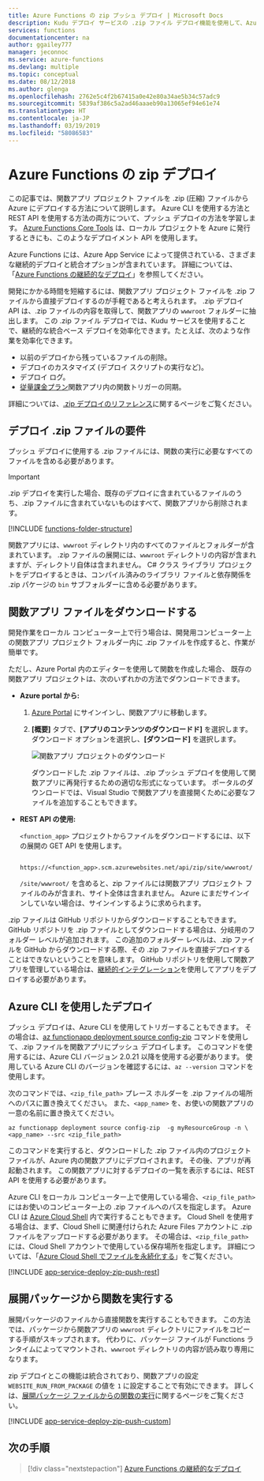```yaml
---
title: Azure Functions の zip プッシュ デプロイ | Microsoft Docs
description: Kudu デプロイ サービスの .zip ファイル デプロイ機能を使用して、Azure Functions を発行します。
services: functions
documentationcenter: na
author: ggailey777
manager: jeconnoc
ms.service: azure-functions
ms.devlang: multiple
ms.topic: conceptual
ms.date: 08/12/2018
ms.author: glenga
ms.openlocfilehash: 2762e5c4f2b67415a0e42e80a34ae5b34c57adc9
ms.sourcegitcommit: 5839af386c5a2ad46aaaeb90a13065ef94e61e74
ms.translationtype: HT
ms.contentlocale: ja-JP
ms.lasthandoff: 03/19/2019
ms.locfileid: "58086583"
---
```

# <a name="zip-deployment-for-azure-functions"></a>Azure Functions の zip デプロイ

この記事では、関数アプリ プロジェクト ファイルを .zip (圧縮) ファイルから Azure にデプロイする方法について説明します。 Azure CLI を使用する方法と REST API を使用する方法の両方について、プッシュ デプロイの方法を学習します。 [Azure Functions Core Tools](functions-run-local.md) は、ローカル プロジェクトを Azure に発行するときにも、このようなデプロイメント API を使用します。

Azure Functions には、Azure App Service によって提供されている、さまざまな継続的デプロイと統合オプションが含まれています。 詳細については、「[Azure Functions の継続的なデプロイ](functions-continuous-deployment.md)」を参照してください。

開発にかかる時間を短縮するには、関数アプリ プロジェクト ファイルを .zip ファイルから直接デプロイするのが手軽であると考えられます。 .zip デプロイ API は、.zip ファイルの内容を取得して、関数アプリの `wwwroot` フォルダーに抽出します。 この .zip ファイル デプロイでは、Kudu サービスを使用することで、継続的な統合ベース デプロイを効率化できます。たとえば、次のような作業を効率化できます。

+ 以前のデプロイから残っているファイルの削除。
+ デプロイのカスタマイズ (デプロイ スクリプトの実行など)。
+ デプロイ ログ。
+ [従量課金プラン](functions-scale.md)関数アプリ内の関数トリガーの同期。

詳細については、[.zip デプロイのリファレンス](https://github.com/projectkudu/kudu/wiki/Deploying-from-a-zip-file)に関するページをご覧ください。

## <a name="deployment-zip-file-requirements"></a>デプロイ .zip ファイルの要件

プッシュ デプロイに使用する .zip ファイルには、関数の実行に必要なすべてのファイルを含める必要があります。

>[!IMPORTANT]
> .zip デプロイを実行した場合、既存のデプロイに含まれているファイルのうち、.zip ファイルに含まれていないものはすべて、関数アプリから削除されます。  

[!INCLUDE [functions-folder-structure](../../includes/functions-folder-structure.md)]

関数アプリには、`wwwroot` ディレクトリ内のすべてのファイルとフォルダーが含まれています。 .zip ファイルの展開には、`wwwroot` ディレクトリの内容が含まれますが、ディレクトリ自体は含まれません。 C# クラス ライブラリ プロジェクトをデプロイするときは、コンパイル済みのライブラリ ファイルと依存関係を .zip パケージの `bin` サブフォルダーに含める必要があります。

## <a name="download-your-function-app-files"></a>関数アプリ ファイルをダウンロードする

開発作業をローカル コンピューター上で行う場合は、開発用コンピューター上の関数アプリ プロジェクト フォルダー内に .zip ファイルを作成すると、作業が簡単です。

ただし、Azure Portal 内のエディターを使用して関数を作成した場合、 既存の関数アプリ プロジェクトは、次のいずれかの方法でダウンロードできます。

+ **Azure portal から:**

  1. [Azure Portal](https://portal.azure.com) にサインインし、関数アプリに移動します。

  2. **[概要]** タブで、**[アプリのコンテンツのダウンロードド]** を選択します。 ダウンロード オプションを選択し、**[ダウンロード]** を選択します。

      ![関数アプリ プロジェクトのダウンロード](./media/deployment-zip-push/download-project.png)

     ダウンロードした .zip ファイルは、.zip プッシュ デプロイを使用して関数アプリに再発行するための適切な形式になっています。 ポータルのダウンロードでは、Visual Studio で関数アプリを直接開くために必要なファイルを追加することもできます。

+ **REST API の使用:**

    `<function_app>` プロジェクトからファイルをダウンロードするには、以下の展開の GET API を使用します。 

        https://<function_app>.scm.azurewebsites.net/api/zip/site/wwwroot/

    `/site/wwwroot/` を含めると、zip ファイルには関数アプリ プロジェクト ファイルのみが含まれ、サイト全体は含まれません。 Azure にまだサインインしていない場合は、サインインするように求められます。  

.zip ファイルは GitHub リポジトリからダウンロードすることもできます。 GitHub リポジトリを .zip ファイルとしてダウンロードする場合は、分岐用のフォルダー レベルが追加されます。 この追加のフォルダー レベルは、.zip ファイルを GitHub からダウンロードする際、その .zip ファイルを直接デプロイすることはできないということを意味します。 GitHub リポジトリを使用して関数アプリを管理している場合は、[継続的インテグレーション](functions-continuous-deployment.md)を使用してアプリをデプロイする必要があります。  

## <a name="cli"></a>Azure CLI を使用したデプロイ

プッシュ デプロイは、Azure CLI を使用してトリガーすることもできます。 その場合は、[az functionapp deployment source config-zip](/cli/azure/functionapp/deployment/source#az-functionapp-deployment-source-config-zip) コマンドを使用して、.zip ファイルを関数アプリにプッシュ デプロイします。 このコマンドを使用するには、Azure CLI バージョン 2.0.21 以降を使用する必要があります。 使用している Azure CLI のバージョンを確認するには、`az --version` コマンドを使用します。

次のコマンドでは、`<zip_file_path>` プレース ホルダーを .zip ファイルの場所へのパスに置き換えてください。 また、`<app_name>` を、お使いの関数アプリの一意の名前に置き換えてください。 

```azurecli-interactive
az functionapp deployment source config-zip  -g myResourceGroup -n \
<app_name> --src <zip_file_path>
```

このコマンドを実行すると、ダウンロードした .zip ファイル内のプロジェクト ファイルが、Azure 内の関数アプリにデプロイされます。 その後、アプリが再起動されます。 この関数アプリに対するデプロイの一覧を表示するには、REST API を使用する必要があります。

Azure CLI をローカル コンピューター上で使用している場合、`<zip_file_path>` にはお使いのコンピューター上の .zip ファイルへのパスを指定します。 Azure CLI は [Azure Cloud Shell](../cloud-shell/overview.md) 内で実行することもできます。 Cloud Shell を使用する場合は、まず、Cloud Shell に関連付けられた Azure Files アカウントに .zip ファイルをアップロードする必要があります。 その場合は、`<zip_file_path>` には、Cloud Shell アカウントで使用している保存場所を指定します。 詳細については、「[Azure Cloud Shell でファイルを永続化する](../cloud-shell/persisting-shell-storage.md)」をご覧ください。

[!INCLUDE [app-service-deploy-zip-push-rest](../../includes/app-service-deploy-zip-push-rest.md)]

## <a name="run-functions-from-the-deployment-package"></a>展開パッケージから関数を実行する

展開パッケージのファイルから直接関数を実行することもできます。 この方法では、パッケージから関数アプリの `wwwroot` ディレクトリにファイルをコピーする手順がスキップされます。 代わりに、パッケージ ファイルが Functions ランタイムによってマウントされ、`wwwroot` ディレクトリの内容が読み取り専用になります。  

zip デプロイとこの機能は統合されており、関数アプリの設定 `WEBSITE_RUN_FROM_PACKAGE` の値を `1` に設定することで有効にできます。 詳しくは、[展開パッケージ ファイルからの関数の実行](run-functions-from-deployment-package.md)に関するページをご覧ください。

[!INCLUDE [app-service-deploy-zip-push-custom](../../includes/app-service-deploy-zip-push-custom.md)]

## <a name="next-steps"></a>次の手順

> [!div class="nextstepaction"]
> [Azure Functions の継続的なデプロイ](functions-continuous-deployment.md)

[.zip push deployment reference topic]: https://github.com/projectkudu/kudu/wiki/Deploying-from-a-zip-file
